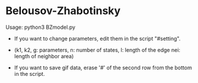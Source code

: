 # Belousov-Zhabotinsky

Usage: python3 BZmodel.py

- If you want to change parameters, edit them in the script "#setting".
- (k1, k2, g: parameters, n: number of states, l: length of the edge nei: length of neighbor area)

- If you want to save gif data, erase '#' of the second row from the bottom in the script.
